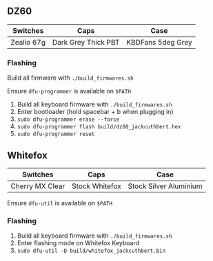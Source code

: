 ## DZ60

Switches | Caps | Case
---------|------|-----
Zealio 67g | Dark Grey Thick PBT | KBDFans 5deg Grey
  
### Flashing

Build all firmware with `./build_firmwares.sh`

Ensure `dfu-programmer` is available on `$PATH`

1. Build all keyboard firmware with `./build_firmwares.sh`
2. Enter bootloader (hold spacebar + b when plugging in)
3. `sudo dfu-programmer erase --force`
4. `sudo dfu-programmer flash build/dz60_jackcuthbert.hex`
5. `sudo dfu-programmer reset`

## Whitefox

Switches | Caps | Case
---------|------|-----
Cherry MX Clear | Stock Whitefox | Stock Silver Aluminium

Ensure `dfu-util` is available on `$PATH`

### Flashing

1. Build all keyboard firmware with `./build_firmwares.sh`
2. Enter flashing mode on Whitefox Keyboard
3. `sudo dfu-util -D build/whitefox_jackcuthbert.bin`
